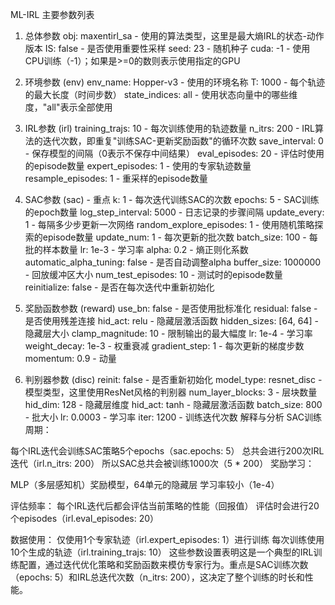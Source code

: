 ML-IRL 主要参数列表
1. 总体参数
obj: maxentirl_sa - 使用的算法类型，这里是最大熵IRL的状态-动作版本
IS: false - 是否使用重要性采样
seed: 23 - 随机种子
cuda: -1 - 使用CPU训练（-1）；如果是>=0的数则表示使用指定的GPU

2. 环境参数 (env)
env_name: Hopper-v3 - 使用的环境名称
T: 1000 - 每个轨迹的最大长度（时间步数）
state_indices: all - 使用状态向量中的哪些维度，"all"表示全部使用

3. IRL参数 (irl)
training_trajs: 10 - 每次训练使用的轨迹数量
n_itrs: 200 - IRL算法的迭代次数，即重复"训练SAC-更新奖励函数"的循环次数
save_interval: 0 - 保存模型的间隔（0表示不保存中间结果）
eval_episodes: 20 - 评估时使用的episode数量
expert_episodes: 1 - 使用的专家轨迹数量
resample_episodes: 1 - 重采样的episode数量

4. SAC参数 (sac) - 重点
k: 1 - 每次迭代训练SAC的次数
epochs: 5 - SAC训练的epoch数量
log_step_interval: 5000 - 日志记录的步骤间隔
update_every: 1 - 每隔多少步更新一次网络
random_explore_episodes: 1 - 使用随机策略探索的episode数量
update_num: 1 - 每次更新的批次数
batch_size: 100 - 每批的样本数量
lr: 1e-3 - 学习率
alpha: 0.2 - 熵正则化系数
automatic_alpha_tuning: false - 是否自动调整alpha
buffer_size: 1000000 - 回放缓冲区大小
num_test_episodes: 10 - 测试时的episode数量
reinitialize: false - 是否在每次迭代中重新初始化

5. 奖励函数参数 (reward)
use_bn: false - 是否使用批标准化
residual: false - 是否使用残差连接
hid_act: relu - 隐藏层激活函数
hidden_sizes: [64, 64] - 隐藏层大小
clamp_magnitude: 10 - 限制输出的最大幅度
lr: 1e-4 - 学习率
weight_decay: 1e-3 - 权重衰减
gradient_step: 1 - 每次更新的梯度步数
momentum: 0.9 - 动量

6. 判别器参数 (disc)
reinit: false - 是否重新初始化
model_type: resnet_disc - 模型类型，这里使用ResNet风格的判别器
num_layer_blocks: 3 - 层块数量
hid_dim: 128 - 隐藏层维度
hid_act: tanh - 隐藏层激活函数
batch_size: 800 - 批大小
lr: 0.0003 - 学习率
iter: 1200 - 训练迭代次数
解释与分析
SAC训练周期：

每个IRL迭代会训练SAC策略5个epochs（sac.epochs: 5）
总共会进行200次IRL迭代（irl.n_itrs: 200）
所以SAC总共会被训练1000次（5 * 200）
奖励学习：

MLP（多层感知机）奖励模型，64单元的隐藏层
学习率较小（1e-4）

评估频率：
每个IRL迭代后都会评估当前策略的性能（回报值）
评估时会进行20个episodes（irl.eval_episodes: 20）

数据使用：
仅使用1个专家轨迹（irl.expert_episodes: 1）进行训练
每次训练使用10个生成的轨迹（irl.training_trajs: 10）
这些参数设置表明这是一个典型的IRL训练配置，通过迭代优化策略和奖励函数来模仿专家行为。重点是SAC训练次数（epochs: 5）和IRL总迭代次数（n_itrs: 200），这决定了整个训练的时长和性能。